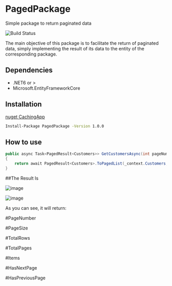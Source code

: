 # PagedPackage
Simple package to return paginated data

![Build Status](https://travis-ci.org/joemccann/dillinger.svg?branch=master)

The main objective of this package is to facilitate the return of paginated data, simply implementing the result of its data to the entity of the corresponding package.

## Dependencies

- .NET6 or >
- Microsoft.EntityFrameworkCore

## Installation

[nuget CachingApp](https://www.nuget.org/packages/PagedPackage)

```sh
Install-Package PagedPackage -Version 1.0.0
```

## How to use

```csharp
public async Task<PagedResult<Customers>> GetCustomersAsync(int pageNumber, int pageSize)
{
    return await PagedResult<Customers>.ToPagedList(_context.Customers, pageNumber, pageSize);
}
```

##The Result Is

![image](https://user-images.githubusercontent.com/22174344/187715915-8a1b2d08-d339-4a87-91b9-f14bd8f17bef.png)

![image](https://user-images.githubusercontent.com/22174344/187715544-5af41530-a900-47c5-93b7-7921a7ceaaa1.png)

As you can see, it will return:

#PageNumber

#PageSize 

#TotalRows 

#TotalPages 

#Items 

#HasNextPage 

#HasPreviousPage 







